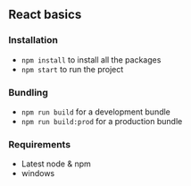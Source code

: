 ## React basics

### Installation

- `npm install` to install all the packages
- `npm start` to run the project

### Bundling
- `npm run build` for a development bundle
- `npm run build:prod` for a production bundle

### Requirements
- Latest node & npm
- windows


